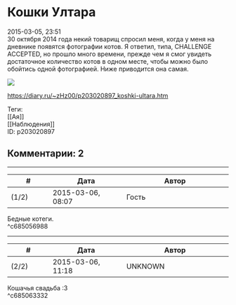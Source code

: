 Кошки Ултара
============

  
2015-03-05, 23:51  
 30 октября 2014 года некий товарищ спросил меня, когда у меня на дневнике появятся фотографии котов. Я ответил, типа, CHALLENGE ACCEPTED, но прошло много времени, прежде чем я смог увидеть достаточное количество котов в одном месте, чтобы можно было обойтись одной фотографией. Ниже приводится она самая.   
   
   [![](http://i.imgur.com/YqQt16Ul.jpg)](http://i.imgur.com/YqQt16U.jpg)     
  
<https://diary.ru/~zHz00/p203020897_koshki-ultara.htm>  
  
Теги:  
[[Ая]]  
[[Наблюдения]]  
ID: p203020897  


Комментарии: 2
--------------

  


---



|         #         |              Дата              |                     Автор                     |           ID           |
| --- | --- | --- | --- |
| (1/2) | 2015-03-06, 08:07 | Гость | c685056988 |

  
 Бедные котеги.   
 ^c685056988

---



|         #         |              Дата              |                     Автор                     |           ID           |
| --- | --- | --- | --- |
| (2/2) | 2015-03-06, 11:18 | UNKNOWN | c685063332 |

  
 Кошачья свадьба :3   
 ^c685063332